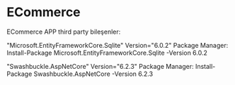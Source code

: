 # ECommerce
ECommerce APP
third party bileşenler:

"Microsoft.EntityFrameworkCore.Sqlite" Version="6.0.2"
Package Manager:
Install-Package Microsoft.EntityFrameworkCore.Sqlite -Version 6.0.2

"Swashbuckle.AspNetCore" Version="6.2.3"
Package Manager:
Install-Package Swashbuckle.AspNetCore -Version 6.2.3

